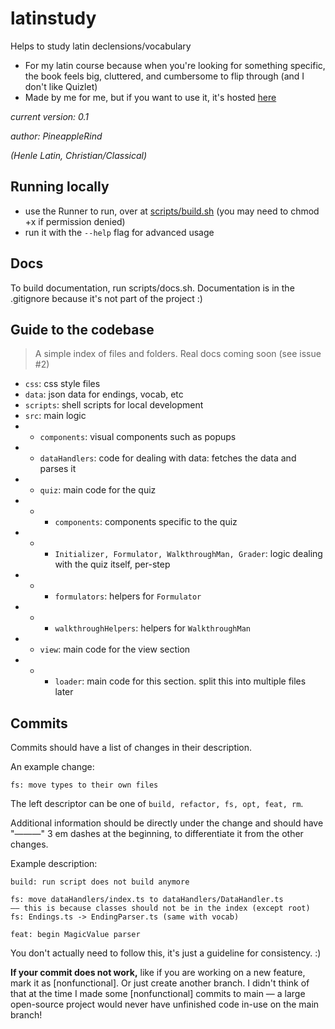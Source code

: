 # latinstudy

Helps to study latin declensions/vocabulary
- For my latin course because when you're looking for something specific, the book feels big, cluttered, and cumbersome to flip through (and I don't like Quizlet)
- Made by me for me, but if you want to use it, it's hosted [here](https://pineapplerind.xyz/latinstudy)

*current version: 0.1*

*author: PineappleRind*

*(Henle Latin, Christian/Classical)*

## Running locally 
- use the Runner to run, over at [scripts/build.sh](https://github.com/PineappleRind/latinstudy/blob/main/scripts/build.sh) (you may need to chmod +x if permission denied)
- run it with the `--help` flag for advanced usage

## Docs
To build documentation, run scripts/docs.sh. Documentation is in the .gitignore because it's not part of the project :)
 
## Guide to the codebase
> A simple index of files and folders. Real docs coming soon (see issue #2)
- `css`: css style files
- `data`: json data for endings, vocab, etc
- `scripts`: shell scripts for local development
- `src`: main logic
- - `components`: visual components such as popups
- - `dataHandlers`: code for dealing with data: fetches the data and parses it
- - `quiz`: main code for the quiz
- - - `components`: components specific to the quiz
- - - `Initializer, Formulator, WalkthroughMan, Grader`: logic dealing with the quiz itself, per-step
- - - `formulators`: helpers for `Formulator`
- - - `walkthroughHelpers`: helpers for `WalkthroughMan`
- - `view`: main code for the view section
- - - `loader`: main code for this section. split this into multiple files later

## Commits
Commits should have a list of changes in their description.

An example change:

`fs: move types to their own files`

The left descriptor can be one of `build, refactor, fs, opt, feat, rm`. 

Additional information should be directly under the change and should have "———" 3 em dashes at the beginning, to differentiate it from the other changes.

Example description:

```
build: run script does not build anymore

fs: move dataHandlers/index.ts to dataHandlers/DataHandler.ts
—— this is because classes should not be in the index (except root)
fs: Endings.ts -> EndingParser.ts (same with vocab)

feat: begin MagicValue parser
```

You don't actually need to follow this, it's just a guideline for consistency. :)

**If your commit does not work,** like if you are working on a new feature, mark it as \[nonfunctional\]. Or just create another branch. I didn't think of that at the time I made some \[nonfunctional\] commits to main — a large open-source project would never have unfinished code in-use on the main branch!